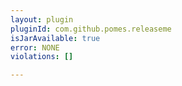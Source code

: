 ```yaml
---
layout: plugin
pluginId: com.github.pomes.releaseme
isJarAvailable: true
error: NONE
violations: []

---
```

